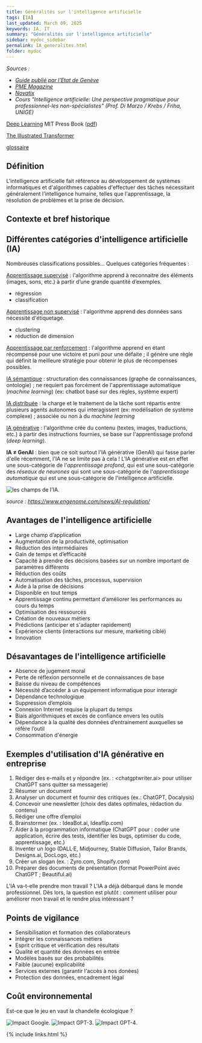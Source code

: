```yaml
---
title: Généralités sur l'intelligence artificielle
tags: [IA]
last_updated: March 09, 2025
keywords: IA, IT
summary: "Généralités sur l'intelligence artificielle"
sidebar: mydoc_sidebar
permalink: IA_generalites.html
folder: mydoc
---
```


*Sources :* 
* [*Guide publié par l'Etat de Genève*](https://www.ge.ch/document/guide-intelligence-artificielle)
* [*PME Magazine*](https://www.pme.ch/dossiers-et-hors-series/2023/09/19/comment-utiliser-lintelligence-artificielle-pour-doper-votre-entreprise-632768)
* [*Novatix*](https://www.novatix.ch/services/intelligence-artificielle)
* *Cours "Intelligence artificielle: Une perspective pragmatique pour professionnel-les non-spécialistes" (Prof. Di Marzo / Krebs / Friha, UNIGE)*

[Deep Learning](https://www.deeplearningbook.org) MIT Press Book ([pdf](https://github.com/janishar/mit-deep-learning-book-pdf/tree/master))

[The Illustrated Transformer](https://jalammar.github.io/illustrated-transformer/) 

[glossaire](https://developers.google.com/machine-learning/glossary?hl=fr)

## Définition

L'intelligence artificielle fait référence au développement de systèmes informatiques et d'algorithmes capables d'effectuer des tâches nécessitant généralement l'intelligence humaine, telles que l'apprentissage, la résolution de problèmes et la prise de décision.

## Contexte et bref historique



## Différentes catégories d'intelligence artificielle (IA)

Nombreuses classifications possibles... Quelques catégories fréquentes :

<u>Apprentissage supervisé</u> : l'algorithme apprend à reconnaitre des éléments (images, sons, etc.) à partir d’une grande quantité d’exemples.
  - régression 
  - classification

<u>Apprentissage non supervisé</u> : l'algorithme apprend des données sans nécessité d'étiquetage.
  - clustering
  - réduction de dimension

<u>Apprentissage par renforcement</u> : l'algorithme apprend en étant récompensé pour une victoire et puni pour une défaite ; il génère une règle qui définit la meilleure stratégie pour obtenir le plus de récompenses possibles.

<u>IA sémantique</u> : structuration des connaissances (graphe de connaissances, ontologie) ; ne requiert pas forcément de l'apprentissage automatique (*machine learning*) (ex: chatbot basé sur des règles, système expert)

<u>IA distribuée</u> : la charge et le traitement de la tâche sont répartis entre plusieurs agents autonomes qui interagissent (ex: modélisation de système complexe) ; associée ou non à du *machine learning* 

<u>IA générative</u> : l'algorithme crée du contenu (textes, images, traductions, etc.) à partir des instructions fournies, se base sur l'apprentissage profond (*deep learning*).

**IA &ne; GenAI** : bien que ce soit surtout l'IA générative (GenAI) qui fasse parler d'elle récemment, l'IA ne se limite pas à cela ! L'IA générative est en effet une sous-catégorie de l'*apprentissage profond*, qui est une sous-catégorie des *réseaux de neurones* qui sont une sous-catégorie de l'*apprentissage automatique* qui est une sous-catégorie de l'intelligence artificielle.

![les champs de l'IA](../../images/fields.png "Sous-ensembles de l'IA").

*source : https://www.engenome.com/news/AI-regulation/*

## Avantages de l'intelligence artificielle

* Large champ d’application
* Augmentation de la productivité, optimisation
* Réduction des intermédiaires
* Gain de temps et d’efficacité
* Capacité à prendre des décisions basées sur un nombre important de paramètres différents
* Réduction des coûts
* Automatisation des tâches, processus, supervision
* Aide à la prise de décisions
* Disponible en tout temps
* Apprentissage continu permettant d’améliorer les performances au cours du temps
* Optimisation des ressources
* Création de nouveaux métiers
* Prédictions (anticiper et s'adapter rapidement)
* Expérience clients (interactions sur mesure, marketing ciblé)
* Innovation

## Désavantages de l'intelligence artificielle

* Absence de jugement moral
* Perte de réflexion personnelle et de connaissances de base
* Baisse du niveau de compétences
* Nécessité d’accéder à un équipement informatique pour interagir
* Dépendance technologique
* Suppression d’emplois
* Connexion Internet requise la plupart du temps
* Biais algorithmiques et excès de confiance envers les outils
* Dépendance à la qualité des données d’entrainement auxquelles se réfère l’outil
* Consommation d'énergie

## Exemples d'utilisation d'IA générative en entreprise

1. Rédiger des e-mails et y répondre (ex. : <chatgptwriter.ai> pour utiliser ChatGPT sans quitter sa messagerie)
2. Résumer un document
3. Analyser un document et fournir des critiques (ex.: ChatGPT, Docalysis)
4. Concevoir une newsletter (choix des dates optimales, rédaction du contenu)
5. Rédiger une offre d’emploi
6. Brainstormer (ex. : IdeaBot.ai, Ideaflip.com)
7. Aider à la programmation informatique (ChatGPT pour : coder une application, écrire des tests, identifier les bugs, optimiser du code, apprentissage, etc.)
8. Inventer un logo (DALL·E, Midjourney, Stable Diffusion, Tailor Brands, Designs.ai, DocLogo, etc.)
9. Créer un slogan (ex. : Zyro.com, Shopify.com)
10. Préparer des documents de présentation (format PowerPoint avec ChatGPT ; Beautiful.ai)

L'IA va-t-elle prendre mon travail ? L'IA a déjà débarqué dans le monde professionnel. Dès lors, la question est plutôt : comment utiliser pour améliorer mon travail et le rendre plus intéressant ?

## Points de vigilance

* Sensibilisation et formation des collaborateurs
* Intégrer les connaissances métiers
* Esprit critique et vérification des résultats
* Qualité et quantité des données en entrée
* Modèles basés sur des probabilités
* Faible (aucune) explicabilité
* Services externes (garantir l'accès à nos donées)
* Protection des données, encadrement légal

## Coût environnemental

Est-ce que le jeu en vaut la chandelle écologique ?

![Impact Google](../../images/co2_google.png "Impact Google").
![Impact GPT-3](../../images/co2_gpt3.png "Impact GPT-3").
![Impact GPT-4](../../images/co2_gpt4.png "Impact GPT-4").

{% include links.html %}
